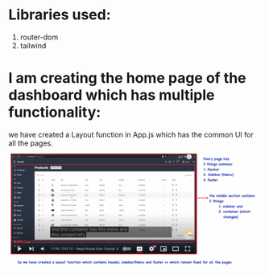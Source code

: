 # Libraries used:
1. router-dom
2. tailwind 

# I am creating the home page of the dashboard which has multiple functionality:
we have created a Layout function in App.js which has the common UI for all the pages.
![Image of application](./src/Images/Readme%20Images/1.jpg)